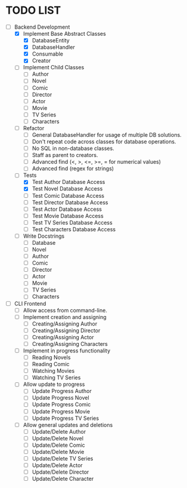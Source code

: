 # TODO LIST

- [ ] Backend Development
    - [x] Implement Base Abstract Classes
        - [x] DatabaseEntity
        - [x] DatabaseHandler
        - [x] Consumable
        - [x] Creator
    - [ ] Implement Child Classes
        - [ ] Author
        - [ ] Novel
        - [ ] Comic
        - [ ] Director
        - [ ] Actor
        - [ ] Movie
        - [ ] TV Series
        - [ ] Characters
    - [ ] Refactor
        - [ ] General DatabaseHandler for usage of multiple DB solutions.
        - [ ] Don't repeat code across classes for database operations.
        - [ ] No SQL in non-database classes.
        - [ ] Staff as parent to creators.
        - [ ] Advanced find (<, >, <=, >=, = for numerical values)
        - [ ] Advanced find (regex for strings)
    - [ ] Tests
        - [x] Test Author Database Access
        - [x] Test Novel Database Access
        - [ ] Test Comic Database Access
        - [ ] Test Director Database Access
        - [ ] Test Actor Database Access
        - [ ] Test Movie Database Access
        - [ ] Test TV Series Database Access
        - [ ] Test Characters Database Access
    - [ ] Write Docstrings
        - [ ] Database
        - [ ] Novel
        - [ ] Author
        - [ ] Comic
        - [ ] Director
        - [ ] Actor
        - [ ] Movie
        - [ ] TV Series
        - [ ] Characters
- [ ] CLI Frontend
    - [ ] Allow access from command-line.
    - [ ] Implement creation and assigning
        - [ ] Creating/Assigning Author
        - [ ] Creating/Assigning Director
        - [ ] Creating/Assigning Actor
        - [ ] Creating/Assigning Characters
    - [ ] Implement in progress functionality
        - [ ] Reading Novels
        - [ ] Reading Comic
        - [ ] Watching Movies
        - [ ] Watching TV Series
    - [ ] Allow update to progress
        - [ ] Update Progress Author
        - [ ] Update Progress Novel
        - [ ] Update Progress Comic
        - [ ] Update Progress Movie
        - [ ] Update Progress TV Series
    - [ ] Allow general updates and deletions
        - [ ] Update/Delete Author
        - [ ] Update/Delete Novel
        - [ ] Update/Delete Comic
        - [ ] Update/Delete Movie
        - [ ] Update/Delete TV Series
        - [ ] Update/Delete Actor
        - [ ] Update/Delete Director
        - [ ] Update/Delete Character